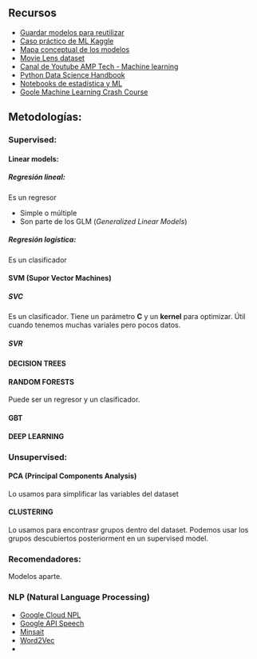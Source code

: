 ## Recursos
* [Guardar modelos para reutilizar](http://scikit-learn.org/stable/modules/model_persistence.html)
* [Caso práctico de ML Kaggle](https://www.kaggle.com/c/house-prices-advanced-regression-techniques#tutorials)
* [Mapa conceptual de los modelos](http://scikit-learn.org/stable/tutorial/machine_learning_map/index.html)
* [Movie Lens dataset](https://grouplens.org/datasets/movielens/)
* [Canal de Youtube AMP Tech - Machine learning](https://www.youtube.com/channel/UCG4H4Qf-ZU9Ycr_PQ4egqDQ)
* [Python Data Science Handbook](https://jakevdp.github.io/PythonDataScienceHandbook/index.html)
* [Notebooks de estadística y ML](https://sebastianraschka.com/notebooks/python-notebooks.html)
* [Goole Machine Learning Crash Course](https://developers.google.com/machine-learning/crash-course/)

## Metodologías:
### Supervised:
#### Linear models:
##### Regresión lineal:
Es un regresor
* Simple o múltiple
* Son parte de los GLM (*Generalized Linear Models*)

##### Regresión logística:
Es un clasificador

#### SVM (Supor Vector Machines)
##### SVC
Es un clasificador. Tiene un parámetro **C** y un **kernel** para optimizar. Útil cuando tenemos muchas variales pero pocos datos.

##### SVR

#### DECISION TREES
#### RANDOM FORESTS
Puede ser un regresor y un clasificador.
#### GBT
#### DEEP LEARNING

### Unsupervised:
#### PCA (Principal Components Analysis)
Lo usamos para simplificar las variables del dataset
#### CLUSTERING
Lo usamos para encontrasr grupos dentro del dataset. Podemos usar los grupos descubiertos posteriorment en un supervised model.

### Recomendadores:
Modelos aparte.

### NLP (Natural Language Processing)
* [Google Cloud NPL](https://cloud.google.com/natural-language/?hl=es)
* [Google API Speech](https://cloud.google.com/speech/?hl=es)
* [Minsait](https://www.minsait.com/es)
* [Word2Vec](https://en.wikipedia.org/wiki/Word2vec)
*
